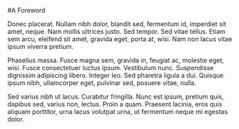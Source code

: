 #A Foreword

Donec placerat. Nullam nibh dolor, blandit sed, fermentum id, imperdiet sit amet, neque. Nam mollis ultrices justo. Sed tempor. Sed vitae tellus. Etiam sem arcu, eleifend sit amet, gravida eget, porta at, wisi. Nam non lacus vitae ipsum viverra pretium.

Phasellus massa. Fusce magna sem, gravida in, feugiat ac, molestie eget, wisi. Fusce consectetuer luctus ipsum. Vestibulum nunc. Suspendisse dignissim adipiscing libero. Integer leo. Sed pharetra ligula a dui. Quisque ipsum nibh, ullamcorper eget, pulvinar sed, posuere vitae, nulla.

Sed varius nibh ut lacus. Curabitur fringilla. Nunc est ipsum, pretium quis, dapibus sed, varius non, lectus. Proin a quam. Praesent lacinia, eros quis aliquam porttitor, urna lacus volutpat urna, ut fermentum neque mi egestas dolor.